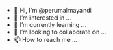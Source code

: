 - 👋 Hi, I’m @perumalmayandi
- 👀 I’m interested in ...
- 🌱 I’m currently learning ...
- 💞️ I’m looking to collaborate on ...
- 📫 How to reach me ...

<!---
perumalmayandi/perumalmayandi is a ✨ special ✨ repository because its `README.md` (this file) appears on your GitHub profile.
You can click the Preview link to take a look at your changes.
--->
